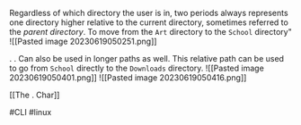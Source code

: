 Regardless of which directory the user is in, two periods always represents one directory higher relative to the current directory, sometimes referred to the *parent directory*. To move from the `Art` directory to the `School` directory"
![[Pasted image 20230619050251.png]]

 . .  Can also be used in longer paths as well. This relative path can be used to go from `School` directly to the `Downloads` directory. ![[Pasted image 20230619050401.png]]
![[Pasted image 20230619050416.png]]

[[The . Char]]


#CLI #linux 